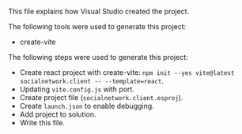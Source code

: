 This file explains how Visual Studio created the project.

The following tools were used to generate this project:
- create-vite

The following steps were used to generate this project:
- Create react project with create-vite: `npm init --yes vite@latest socialnetwork.client -- --template=react`.
- Updating `vite.config.js` with port.
- Create project file (`socialnetwork.client.esproj`).
- Create `launch.json` to enable debugging.
- Add project to solution.
- Write this file.
